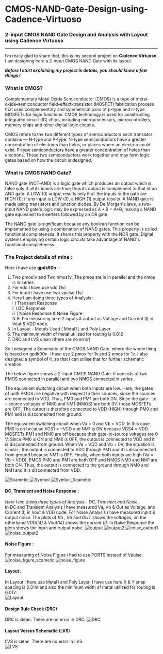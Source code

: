 # CMOS-NAND-Gate-Design-using-Cadence-Virtuoso
### 2-input CMOS NAND Gate Design and Analysis with Layout using Cadence Virtuoso
---
<!-- Cadence Project (Transient, DC & Noise Response With Layout) -->

I’m really glad to share that, this is my second project on __Cadence Virtuoso__. I am designing here a 2-input CMOS NAND Gate with its layout.

___Before I start explaining my project in details, you should know a few things !___

### What is CMOS?
Complementary Metal Oxide Semiconductor (CMOS) is a type of metal–oxide–semiconductor field-effect-transistor (MOSFET) fabrication process that uses complementary and symmetrical pairs of p-type and n-type MOSFETs for logic functions. CMOS technology is used for constructing integrated circuit (IC) chips, including microprocessors, microcontrollers, memory chips and other digital logic circuits.   

CMOS refers to the two different types of semiconductors each transistor contains — N-type and P-type. N-type semiconductors have a greater concentration of electrons than holes, or places where an electron could exist. P-type semiconductors have a greater concentration of holes than electrons. These two semiconductors work together and may form logic gates based on how the circuit is designed.    

### What is CMOS NAND Gate?  
NAND gate (NOT-AND) is a logic gate which produces an output which is false only if all its inputs are true; thus its output is complement to that of an AND gate. A LOW (0) output results only if all the inputs to the gate are HIGH (1); if any input is LOW (0), a HIGH (1) output results. A NAND gate is made using transistors and junction diodes. By De Morgan's laws, a two-input NAND gate's logic may be expressed as A • B = A+B, making a NAND gate equivalent to inverters followed by an OR gate.

The NAND gate is significant because any boolean function can be implemented by using a combination of NAND gates. This property is called functional completeness. It shares this property with the NOR gate. Digital systems employing certain logic circuits take advantage of NAND's functional completeness.

### The Project details of mine :
Here i have use __gpdk90n__ :-
1. Two pmos1v and Two nmos1v. The pmos are is in parallel and the nmos is in series.
2. For vdd i have use vdc (1v)
3. For input i have use two vpulse (1v)
4. Here I am doing three types of Analysis :  
    i ) Transient Response  
    ii ) DC Response  
    iii ) Noise Response & Noise Figure  
    N.B. I'm measuring here 2 inputs & output as Voltage and Current (I) in Vout & VDD node.
5. In Layout - Metals Used ( Metal1 ) and Poly Layer
6. The minimum width of metal utilized for routing is 0.012
7. DRC and LVS clean (there are no error)

So I designed a Schematic of the CMOS NAND Gate, where the whole thing is based on gpdk90n. I have use 2 pmos for 1v and 2 nmos for 1v. I also designed a symbol of it, so that i can utilise that for further schematic creation.  

The below figure shows a 2-input CMOS NAND Gate. It consists of two PMOS connected in parallel and two NMOS connected in series.

The equivalent switching circuit when both inputs are low. Here, the gates of both PMOS are negative with respect to their sources, since the sources are connected to VDD. Thus, PM0 and PM1 are both ON. Since the gate – to – source voltages of NM0 and NM1 (NMOS) are both 0V, those MOSFETs are OFF. The output is therefore connected to VDD (HIGH) through PM0 and PM1 and is disconnected from ground.

The equivalent switching circuit when Va = 0 and Vb = VDD. In this case, PM0 is on because VGS1 = −VDD and NM1 is ON because VGS4 = VDD. MOSFETs PM1 and NM0 are off because their gate-to-source voltages are 0 V. Since PM0 is ON and NM0 is OFF, the output is connected to VDD and it is disconnected from ground. When Va = VDD and Vb = 0V, the situation is similar ; the output is connected to VDD through PM1 and it is disconnected from ground because NM1 is OFF. Finally, when both inputs are high (Va = Vb = VDD), PMOS PM0 and PM1 are both OFF and NMOS NM0 and NM1 are both ON. Thus, the output is connected to the ground through NM0 and NM1 and it is disconnected from VDD.

![Scametic](https://github.com/wreasin/CMOS-NAND-Gate-Design-using-Cadence-Virtuoso/blob/main/image/Scametic.PNG?raw=true) 
![Symbol](https://github.com/wreasin/CMOS-NAND-Gate-Design-using-Cadence-Virtuoso/blob/main/image/Symbol.PNG?raw=true)
![Symbol_Scametic](https://github.com/wreasin/CMOS-NAND-Gate-Design-using-Cadence-Virtuoso/blob/main/image/Scametic_Diagram.PNG?raw=true)

#### DC, Transient and Noise Response :
_Here I am doing three types of Analysis - DC, Transient and Noise_.  
In DC and Transient Analysis i have measured Va, Vb & Out as Voltage, and Current (I) in Vout & VDD node. For Noise Analysis i have measured input & output noise. The plots of _Va_ , _Vb_ and _OUT_ shows the _voltages_, on the otherhand _VDD(I4)_ & _Vout(I4)_ shows the _current (I)_. In Noise Response the plots shows the input and output noise.
![output](https://github.com/wreasin/CMOS-NAND-Gate-Design-using-Cadence-Virtuoso/blob/main/image/Output.PNG?raw=true)
![output2](https://github.com/wreasin/CMOS-NAND-Gate-Design-using-Cadence-Virtuoso/blob/main/image/Output_2.PNG?raw=true)
![noise_output1](https://github.com/wreasin/CMOS-NAND-Gate-Design-using-Cadence-Virtuoso/blob/main/image/Noise(IN,OUT,GND).PNG?raw=true)
![noise_output2](https://github.com/wreasin/CMOS-NAND-Gate-Design-using-Cadence-Virtuoso/blob/main/image/Noise(IN,OUT).PNG?raw=true)  

#### Noise Figure :  
For measuring of Noise Figure i had to use PORTS instead of Vpulse.  
![noise_figure_scametic](https://github.com/wreasin/CMOS-NAND-Gate-Design-using-Cadence-Virtuoso/blob/main/image/Noice%20Figure_Scametic.PNG?raw=true)
![noise_figure](https://github.com/wreasin/CMOS-NAND-Gate-Design-using-Cadence-Virtuoso/blob/main/image/Noise%20Figure.PNG?raw=true)

#### Layout :
In Layout i have use  Metal1 and Poly Layer. I have use here X & Y snap spacing is 0.01m and also the minimum width of metal utilized for routing is 0.012.  
![Layout](https://github.com/wreasin/CMOS-NAND-Gate-Design-using-Cadence-Virtuoso/blob/main/image/Layout.PNG?raw=true)  

#### Design Rule Check (DRC)  
DRC is clean. There are no error in DRC.
![DRC](https://github.com/wreasin/CMOS-NAND-Gate-Design-using-Cadence-Virtuoso/blob/main/image/DRC%20Check.PNG?raw=true)  

#### Layout Versus Schematic (LVS)  
LVS is clean. There are no error in LVS.  
![LVS](https://github.com/wreasin/CMOS-NAND-Gate-Design-using-Cadence-Virtuoso/blob/main/image/LVS%20Check.jpg?raw=true)
